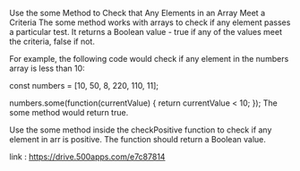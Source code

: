 Use the some Method to Check that Any Elements in an Array Meet a Criteria
The some method works with arrays to check if any element passes a particular test. It returns a Boolean value - true if any of the values meet the criteria, false if not.

For example, the following code would check if any element in the numbers array is less than 10:

const numbers = [10, 50, 8, 220, 110, 11];

numbers.some(function(currentValue) {
  return currentValue < 10;
});
The some method would return true.

Use the some method inside the checkPositive function to check if any element in arr is positive. The function should return a Boolean value.


link : https://drive.500apps.com/e7c87814